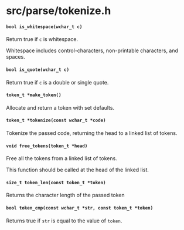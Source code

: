 # src/parse/tokenize.h

#### `bool is_whitespace(wchar_t c)`
Return true if `c` is whitespace.

Whitespace includes control-characters, non-printable characters, and spaces.

#### `bool is_quote(wchar_t c)`
Return true if `c` is a double or single quote.

#### `token_t *make_token()`
Allocate and return a token with set defaults.

#### `token_t *tokenize(const wchar_t *code)`
Tokenize the passed code, returning the head to a linked list of tokens.

#### `void free_tokens(token_t *head)`
Free all the tokens from a linked list of tokens.

This function should be called at the head of the linked list.

#### `size_t token_len(const token_t *token)`
Returns the character length of the passed token

#### `bool token_cmp(const wchar_t *str, const token_t *token)`
Returns true if `str` is equal to the value of `token`.

